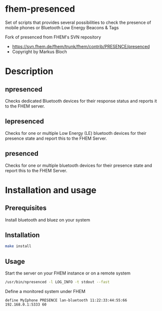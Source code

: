 # fhem-presenced
Set of scripts that provides several possibilities to check the presence of mobile phones or Bluetooth Low Energy Beacons & Tags

Fork of presenced from FHEM's SVN repository
* https://svn.fhem.de/fhem/trunk/fhem/contrib/PRESENCE/presenced
* Copyright by Markus Bloch

# Description

## npresenced
Checks dedicated Bluetooth devices for their response status and reports it to the FHEM server.

## lepresenced
Checks for one or multiple Low Energy (LE) bluetooth devices for their presence state and report this to the FHEM Server.

## presenced
Checks for one or multiple bluetooth devices for their presence state and report this to the FHEM Server.


# Installation and usage

## Prerequisites
Install bluetooth and bluez on your system

## Installation
```sh
make install
```

## Usage
Start the server on your FHEM instance or on a remote system
```sh
/usr/bin/npresenced -l LOG_INFO -t stdout --fast
```

Define a monitored system under FHEM
```
define MyIphone PRESENCE lan-bluetooth 11:22:33:44:55:66 192.168.0.1:5333 60
```

